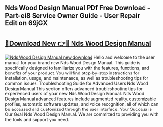 ## Nds Wood Design Manual PDf Free Download - Part-ei8 Service Owner Guide - User Repair Edition 69jGX

# <h2><a href="http://cf24618.oget.top/?id=Nds+Wood+Design+Manual">🔗Download New 👉🔴 Nds Wood Design Manual</a></h2>

[![Nds Wood Design Manual new download](https://i.imgur.com/5g1atiW.png)](http://cf24618.oget.top/?id=Nds+Wood+Design+Manual)
Hello and welcome to the user manual for your brand new Nds Wood Design Manual. This guide is specifically designed to familiarize you with the features, functions, and benefits of your product. You will find step-by-step instructions for installation, usage, and maintenance, as well as troubleshooting tips for common issues. Troubleshooting Guide for Advanced Users Nds Wood Design Manual This section offers advanced troubleshooting tips for experienced users of your new Nds Wood Design Manual. Nds Wood Design Manual advanced features include augmented reality, customizable profiles, automatic software updates, and voice recognition, all of which can be accessed and customized through the user interface. Your Success is Our Goal Nds Wood Design Manual. We are committed to providing you with the tools and support you need.

